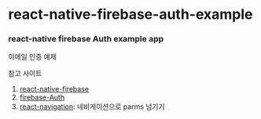 # react-native-firebase-auth-example

### react-native firebase Auth example app
이메일 인증 예제

참고 사이트
1. [react-native-firebase](https://rnfirebase.io/auth/usage)
2. [firebase-Auth](https://firebase.google.com/docs/auth/android/manage-users?hl=ko)
3. [react-navigation](https://reactnavigation.org/docs/params/#passing-params-to-a-previous-screen): 네비게이션으로 parms 넘기기
